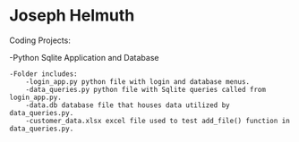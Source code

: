# Joseph Helmuth
Coding Projects:

-Python Sqlite Application and Database 

    -Folder includes:
        -login_app.py python file with login and database menus.
        -data_queries.py python file with Sqlite queries called from login_app.py.
        -data.db database file that houses data utilized by data_queries.py.
        -customer_data.xlsx excel file used to test add_file() function in data_queries.py.
